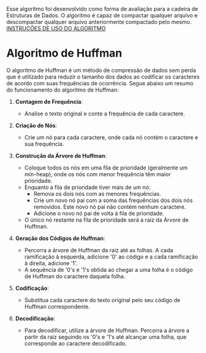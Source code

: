 Esse algoritmo foi desenvolvido como forma de avaliação para a cadeira de Estruturas de Dados. O algoritmo é capaz de compactar qualquer arquivo e descompactar qualquer arquivo anteriormente compactado pelo mesmo. [INSTRUÇÕES DE USO DO ALGORITMO](./INSTRUÇÕES.txt)

# Algoritmo de Huffman

O algoritmo de Huffman é um método de compressão de dados sem perda que é utilizado para reduzir o tamanho dos dados ao codificar os caracteres de acordo com suas frequências de ocorrência. Segue abaixo um resumo do funcionamento do algoritmo de Huffman:

1. **Contagem de Frequência**:
   - Analise o texto original e conte a frequência de cada caractere.

2. **Criação de Nós**:
   - Crie um nó para cada caractere, onde cada nó contém o caractere e sua frequência.

3. **Construção da Árvore de Huffman**:
   - Coloque todos os nós em uma fila de prioridade (geralmente um min-heap), onde os nós com menor frequência têm maior prioridade.
   - Enquanto a fila de prioridade tiver mais de um nó:
     - Remova os dois nós com as menores frequências.
     - Crie um novo nó pai com a soma das frequências dos dois nós removidos. Este novo nó pai não contém nenhum caractere.
     - Adicione o novo nó pai de volta à fila de prioridade.
   - O único nó restante na fila de prioridade será a raiz da Árvore de Huffman.

4. **Geração dos Códigos de Huffman**:
   - Percorra a árvore de Huffman da raiz até as folhas. A cada ramificação à esquerda, adicione '0' ao código e a cada ramificação à direita, adicione '1'.
   - A sequência de '0's e '1's obtida ao chegar a uma folha é o código de Huffman do caractere daquela folha.

5. **Codificação**:
   - Substitua cada caractere do texto original pelo seu código de Huffman correspondente.

6. **Decodificação**:
   - Para decodificar, utilize a árvore de Huffman. Percorra a árvore a partir da raiz seguindo os '0's e '1's até alcançar uma folha, que corresponde ao caractere decodificado.
